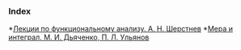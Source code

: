 
### Index
*[Лекции по функциональному анализу. А. Н. Шерстнев](/https://github.com/stBurning/Mathematics_KPFU/blob/master/links/books_functional_analysis/%D0%A4%D1%83%D0%BD%D0%BA%D1%86%D0%B8%D0%BE%D0%BD%D0%B0%D0%BB%D1%8C%D0%BD%D1%8B%D0%B9%20%D0%B0%D0%BD%D0%B0%D0%BB%D0%B8%D0%B7.%20%D0%9B%D0%B5%D0%BA%D1%86%D0%B8%D0%B8.pdf)
*[Мера и интеграл. М. И. Дьяченко, П. Л. Ульянов](/https://github.com/stBurning/Mathematics_KPFU/blob/master/links/books_functional_analysis/%D0%A4%D1%83%D0%BD%D0%BA%D1%86%D0%B8%D0%BE%D0%BD%D0%B0%D0%BB%D1%8C%D0%BD%D1%8B%D0%B9%20%D0%B0%D0%BD%D0%B0%D0%BB%D0%B8%D0%B7.%20%D0%9B%D0%B5%D0%BA%D1%86%D0%B8%D0%B8.pdf)

